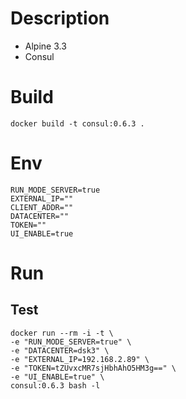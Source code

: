 # Description
- Alpine 3.3
- Consul

# Build
```
docker build -t consul:0.6.3 .
```

# Env
```
RUN_MODE_SERVER=true
EXTERNAL_IP=""
CLIENT_ADDR=""
DATACENTER=""
TOKEN=""
UI_ENABLE=true
```

# Run
## Test
```
docker run --rm -i -t \
-e "RUN_MODE_SERVER=true" \
-e "DATACENTER=dsk3" \
-e "EXTERNAL_IP=192.168.2.89" \
-e "TOKEN=tZUvxcMR7sjHbhAhO5HM3g==" \
-e "UI_ENABLE=true" \
consul:0.6.3 bash -l
```
